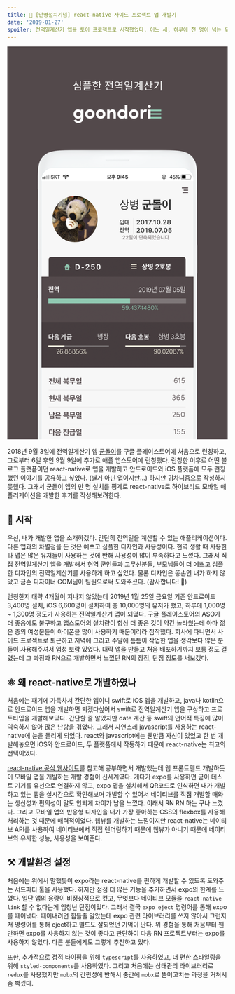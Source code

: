 ```yaml
---
title: 🥝 [만명설치기념] react-native 사이드 프로젝트 앱 개발기
date: '2019-01-27'
spoiler: 전역일계산기 앱을 토이 프로젝트로 시작했었다. 어느 새, 하루에 천 명이 넘는 유저가 내가 만든 앱을 사용하고 있다. 군돌이 앱 후기.
---
```


<!-- 2018년 9월 스위프트로 간단한 전역일계산기 앱을 만들기로 구상. 간단할 줄 알았는데 date 계산 등 스위프트에 익숙하지 않아 난항을 겪음. react와 js에 익숙해 react-native를 사용하여 안드로이드와 iOS를 둘다 잡을 수 있는 react-native로 개발하기로 결정. css의 flexbox를 이용한 반응형 디자인은 정말 매력적임. 웹뷰를 개발하는 느낌이지만 react-native는 네이티브 API를 사용하여 네이티브에서 직접 렌더링하기 때문에 웹뷰가 아니기 때문에 네이티브와 같은 사용성을 보여줌. typescript, styled-components 라이브러리를 추가해서 개발환경을 세팅함. 처음에 expo로 개발을 시작하였으나 큰 용량과 native 모듈 링크 문제로 expo eject. 많은 도움이 된 레포지토리 jondot/awesome-react-native에서 알맞은 rn 모듈을 찾아쓸 수 있었다. dropdown, image crop, fastimage, async storage. react-native-awesome-starter와 react-native-trouble-shooting 레포지토리를 개설하여 운영중. 처음에 상태관리라이브러리를 redux를 사용하였지만 더 간단하다고 알려져있는 mobx로 뜯어고침 -->

![190127_01](./190127_01.png)

2018년 9월 3일에 전역일계산기 앱 [군돌이](http://onelink.to/sqc7wh)를 구글 플레이스토어에 처음으로 런칭하고, 그로부터 6일 후인 9월 9일에 추가로 애플 앱스토어에 런칭했다. 런칭한 이후로 어떤 블로그 플랫폼이던 react-native로 앱을 개발하고 안드로이드와 iOS 플랫폼에 모두 런칭했던 이야기를 공유하고 싶었다. (~~별거 아닌 앱이지만...~~) 하지만 귀차니즘으로 작성하지 못했다. 그래서 군돌이 앱의 만 명 설치를 핑계로 react-native로 하이브리드 모바일 애플리케이션을 개발한 후기를 작성해보려한다. 

## 💫 시작

우선, 내가 개발한 앱을 소개하겠다. 간단히 전역일을 계산할 수 있는 애플리케이션이다. 다른 앱과의 차별점을 둔 것은 예쁘고 심플한 디자인과 사용성이다. 현역 생활 때 사용한 타 앱은 많은 유저들이 사용하는 것에 반해 사용성이 많이 부족하다고 느꼈다. 그래서 직접 전역일계산기 앱을 개발해서 현역 군인들과 고무신분들, 부모님들이 더 예쁘고 심플한 디자인의 전역일계산기를 사용하게 하고 싶었다. 물론 디자인은 똥손인 내가 하지 않았고 금손 디자이너 GOM님이 팀원으로써 도와주셨다. (감사합니다! 🥝)

런칭한지 대략 4개월이 지나지 않았는데 2019년 1월 25일 금요일 기준 안드로이드 3,400명 설치, iOS 6,600명이 설치하여 총 10,000명의 유저가 했고, 하루에 1,000명 ~ 1,300명 정도가 사용하는 전역일계산기 앱이 되었다. 구글 플레이스토어의 ASO가 더 좋음에도 불구하고 앱스토어의 설치량이 항상 더 좋은 것이 약간 놀라웠는데 아마 젊은 층의 여성분들이 아이폰을 많이 사용하기 때문이리라 짐작했다. 회사에 다니면서 사이드 프로젝트로 퇴근하고 저녁에 그리고 주말에 틈틈이 작업한 앱을 생각보다 많은 분들이 사용해주셔서 엄청 보람 있었다. 대략 앱을 만들고 처음 배포하기까지 보름 정도 걸렸는데 그 과정과 RN으로 개발하면서 느꼈던 RN의 장점, 단점 정도를 써보겠다.

## ⚛ 왜 react-native로 개발하였나

처음에는 패기에 가득차서 간단한 앱이니 swift로 iOS 앱을 개발하고, java나 kotlin으로 안드로이드 앱을 개발하면 되겠다싶어서 swift로 전역일계산기 앱을 구상하고 프로토타입을 개발해보았다. 간단할 줄 알았지만 date 계산 등 swift의 언어적 특징에 많이 익숙하지 않아 많은 난항을 겪었다. 그래서 자연스레 javascript를 사용하는 react-native에 눈을 돌리게 되었다. react와 javascript에는 웬만큼 자신이 있었고 한 번 개발해놓으면 iOS와 안드로이드, 두 플랫폼에서 작동하기 때문에 react-native는 최고의 선택이었다.

[react-native 공식 웹사이트](https://facebook.github.io/react-native/)를 참고해 공부하면서 개발했는데 웹 프론트엔드 개발하듯이 모바일 앱을 개발하는 개발 경험이 신세계였다. 게다가 expo를 사용하면 굳이 테스트 기기를 유선으로 연결하지 않고, expo 앱을 설치해서 QR코드로 인식하면 내가 개발하고 있는 앱을 실시간으로 확인해보며 개발할 수 있어서 네이티브를 직접 개발할 때와는 생산성과 편의성이 말도 안되게 차이가 남을 느꼈다. 이래서 RN RN 하는 구나 느꼈다. 그리고 모바일 앱의 반응형 디자인을 내가 가장 좋아하는 CSS의 flexbox를 사용해 처리하는 것 때문에 매력적이었다. 웹뷰를 개발하는 느낌이지만 react-native는 네이티브 API를 사용하여 네이티브에서 직접 렌더링하기 때문에 웹뷰가 아니기 때문에 네이티브와 유사한 성능, 사용성을 보여준다.

## ⚒ 개발환경 설정

처음에는 위에서 말했듯이 expo라는 react-native를 편하게 개발할 수 있도록 도와주는 서드파티 툴을 사용했다. 하지만 점점 더 많은 기능을 추가하면서 expo의 한계를 느꼈다. 일단 앱의 용량이 비정상적으로 컸고, 무엇보다 네이티브 모듈을 `react-native link` 할 수 없다는게 엄청난 단점이었다. 그래서 결국 `expo eject` 명령어를 통해 expo를 떼어냈다. 떼어내려면 힘들줄 알았는데 expo 관련 라이브러리를 쓰지 않아서 그런지 저 명령어를 통해 eject하고 빌드도 잘되었던 기억이 난다. 위 경험을 통해 처음부터 웬만하면 expo를 사용하지 않는 것이 좋다고 판단하여 다음 RN 프로젝트부터는 expo를 사용하지 않았다. 다른 분들에게도 그렇게 추천하고 있다.

또한, 추가적으로 정적 타이핑을 위해 `typescript`를 사용하였고, 더 편한 스타일링을 위해 `styled-components`를 사용하였다. 그리고 처음에는 상태관리 라이브러리로 `redux`를 사용했지만 `mobx`의 간편성에 반해서 중간에 `mobx`로 뜯어고치는 과정을 거쳐서 좀 빡셌다.

